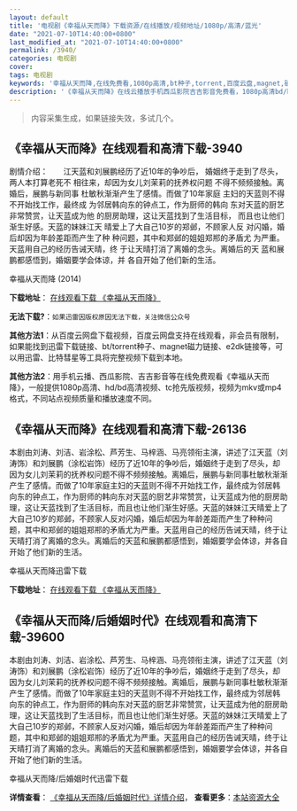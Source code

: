 ```yaml
---
layout: default
title: '电视剧《幸福从天而降》下载资源/在线播放/视频地址/1080p/高清/蓝光'
date: "2021-07-10T14:40:00+0800"
last_modified_at: "2021-07-10T14:40:00+0800"
permalink: /3940/
categories: 电视剧
cover:
tags: 电视剧
keywords: '幸福从天而降,在线免费看,1080p高清,bt种子,torrent,百度云盘,magnet,磁力链,迅雷下载资源'
description: '《幸福从天而降》在线云播放手机西瓜影院吉吉影音免费看，1080p高清bd/hd未删减完整版和tc抢先枪版，mkv/mp4格式，附带bt/torrent种子、magnet/磁力链、百度云盘、网盘资源迅雷下载链接'
---
```


>内容采集生成，如果链接失效，多试几个。


## 《幸福从天而降》在线观看和高清下载-3940

剧情介绍：　　江天蓝和刘展鹏经历了近10年的争吵后， 婚姻终于走到了尽头，两人本打算老死不 相往来，却因为女儿刘茉莉的抚养权问题 不得不频频接触。离婚后，展鹏与新同事 杜敏秋渐渐产生了感情。而做了10年家庭 主妇的天蓝则不得不开始找工作，最终成 为邻居韩向东的钟点工，作为厨师的韩向 东对天蓝的厨艺非常赞赏，让天蓝成为他 的厨房助理，这让天蓝找到了生活目标， 而且也让他们渐生好感。天蓝的妹妹江天 晴爱上了大自己10岁的郑邺，不顾家人反 对闪婚，婚后却因为年龄差距而产生了种 种问题，其中和郑邺的姐姐郑郱的矛盾尤 为严重。天蓝用自己的经历告诫天晴，终 于让天晴打消了离婚的念头。离婚后的天 蓝和展鹏都感悟到，婚姻要学会体谅，并 各自开始了他们新的生活。


幸福从天而降 (2014)

**下载地址**： [在线观看下载 《幸福从天而降》](https://www.btbtdy.me/btdy/dy9917.html) 


**无法下载?**：`如果迅雷因版权原因无法下载，关注微信公众号 `

**其他方法1**：从百度云网盘下载视频，百度云网盘支持在线观看，非会员有限制，如果能找到迅雷下载链接、bt/torrent种子、magnet磁力链接、e2dk链接等，可以用迅雷、比特彗星等工具将完整视频下载到本地。

**其他方法2**：用手机云播、西瓜影院、吉吉影音等在线免费观看《幸福从天而降》，一般提供1080p高清、hd/bd高清视频、tc抢先版视频，视频为mkv或mp4格式，不同站点视频质量和播放速度不同。


## 《幸福从天而降》在线观看和高清下载-26136

本剧由刘涛、刘洁、岩涂松、芦芳生、马梓涵、马亮领衔主演，讲述了江天蓝（刘涛饰）和刘展鹏（涂松岩饰）经历了近10年的争吵后，婚姻终于走到了尽头，却因为女儿刘茉莉的抚养权问题不得不频频接触。离婚后，展鹏与新同事杜敏秋渐渐产生了感情。而做了10年家庭主妇的天蓝则不得不开始找工作，最终成为邻居韩向东的钟点工，作为厨师的韩向东对天蓝的厨艺非常赞赏，让天蓝成为他的厨房助理，这让天蓝找到了生活目标，而且也让他们渐生好感。天蓝的妹妹江天晴爱上了大自己10岁的郑邺，不顾家人反对闪婚，婚后却因为年龄差距而产生了种种问题，其中和郑邺的姐姐郑郱的矛盾尤为严重。天蓝用自己的经历告诫天晴，终于让天晴打消了离婚的念头。离婚后的天蓝和展鹏都感悟到，婚姻要学会体谅，并各自开始了他们新的生活。


幸福从天而降迅雷下载

**下载地址**： [在线观看下载 《幸福从天而降》](https://www.993dy.com//vod-detail-id-36228.html) 


## 《幸福从天而降/后婚姻时代》在线观看和高清下载-39600

本剧由刘涛、刘洁、岩涂松、芦芳生、马梓涵、马亮领衔主演，讲述了江天蓝（刘涛饰）和刘展鹏（涂松岩饰）经历了近10年的争吵后，婚姻终于走到了尽头，却因为女儿刘茉莉的抚养权问题不得不频频接触。离婚后，展鹏与新同事杜敏秋渐渐产生了感情。而做了10年家庭主妇的天蓝则不得不开始找工作，最终成为邻居韩向东的钟点工，作为厨师的韩向东对天蓝的厨艺非常赞赏，让天蓝成为他的厨房助理，这让天蓝找到了生活目标，而且也让他们渐生好感。天蓝的妹妹江天晴爱上了大自己10岁的郑邺，不顾家人反对闪婚，婚后却因为年龄差距而产生了种种问题，其中和郑邺的姐姐郑郱的矛盾尤为严重。天蓝用自己的经历告诫天晴，终于让天晴打消了离婚的念头。离婚后的天蓝和展鹏都感悟到，婚姻要学会体谅，并各自开始了他们新的生活。


幸福从天而降/后婚姻时代迅雷下载

**详情查看**： [《幸福从天而降/后婚姻时代》详情介绍](/movie/39600/)， **查看更多**：[本站资源大全](/movie/t/all/)

